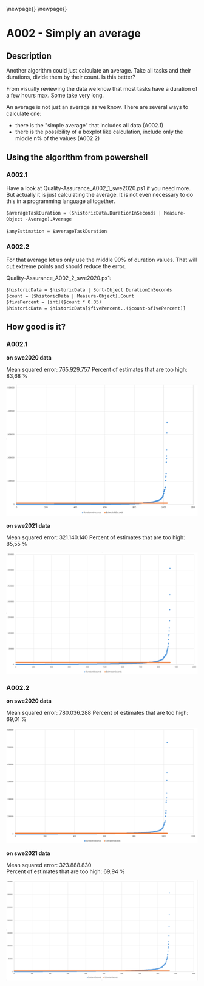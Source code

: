 
\newpage{}
\newpage{}

# A002 - Simply an average

## Description

Another algorithm could just calculate an average. Take all tasks and their durations, divide them by their count. Is this better?

From visually reviewing the data we know that most tasks have a duration of a few hours max. Some take very long.

An average is not just an average as we know. There are several ways to calculate one:

- there is the "simple average" that includes all data (A002.1)
- there is the possibility of a boxplot like calculation, include only the middle n% of the values (A002.2)

## Using the algorithm from powershell

### A002.1

Have a look at Quality-Assurance_A002_1_swe2020.ps1 if you need more. But actually it is just calculating the average. It is not even necessary to do this in a programming language alltogether.

```
$averageTaskDuration = ($historicData.DurationInSeconds | Measure-Object -Average).Average

$anyEstimation = $averageTaskDuration
```

### A002.2

For that average let us only use the middle 90% of duration values. That will cut extreme points and should reduce the error.

Quality-Assurance_A002_2_swe2020.ps1:
```
$historicData = $historicData | Sort-Object DurationInSeconds
$count = ($historicData | Measure-Object).Count
$fivePercent = [int]($count * 0.05)
$historicData = $historicData[$fivePercent..($count-$fivePercent)]
```

## How good is it?

### A002.1

**on swe2020 data**

Mean squared error: 765.929.757
Percent of estimates that are too high: 83,68 %

![QA a002.1 - swe 2020](Documentation/10000-A002/a002_1-swe2020.png)

**on swe2021 data**

Mean squared error: 321.140.140
Percent of estimates that are too high: 85,55 %

![QA a002.1 - swe 2021](Documentation/10000-A002/a002_1-swe2021.png)

### A002.2

**on swe2020 data**

Mean squared error: 780.036.288 
Percent of estimates that are too high: 69,01 %

![QA a002.2 - swe 2020](Documentation/10000-A002/a002_2-swe2020.png)

**on swe2021 data**

Mean squared error: 323.888.830  
Percent of estimates that are too high: 69,94 %

![QA a002.2 - swe 2021](Documentation/10000-A002/a002_2-swe2021.png)

